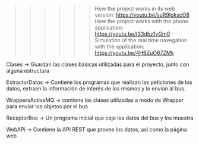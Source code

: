 >>>>>> How the project works in its web version: https://youtu.be/suR9lgkscO8
>>>>>> How the project works with the phone application: https://youtu.be/t33dbz1yGm0
>>>>>> Simulation of the real time navegation with the application: https://youtu.be/4HBZuO87ZMk







Clases -> Guardan las clases básicas utilizadas para el proyecto, junto con alguna estructura

ExtractorDatos -> Contiene los programas que realizan las peticiones de los datos, extraen la información de interés de los mismos y lo envian al bus.

WrappersActiveMQ -> contiene las clases utilizadas a modo de Wrapper para enviar los objetos por el bus

ReceptorBus -> Un programa inicial que coje los datos del bus y los muestra

WebAPi -> Contiene la API REST que provee los datos, así como la página web
